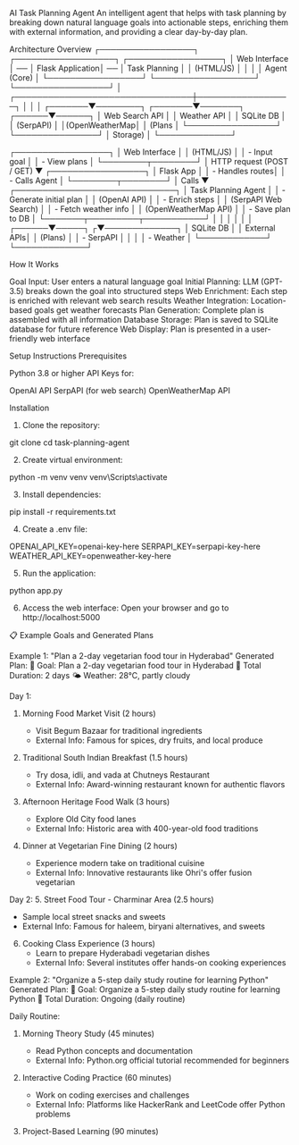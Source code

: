 AI Task Planning Agent
An intelligent agent that helps with task planning by breaking down natural language goals into actionable steps, enriching them with external information, and providing a clear day-by-day plan.

Architecture Overview
┌─────────────────┐    ┌──────────────────┐    ┌─────────────────┐
│   Web Interface │ ── │ Flask Application│ ── │ Task Planning   │
│   (HTML/JS)     │    │                  │    │ Agent (Core)    │
└─────────────────┘    └──────────────────┘    └─────────────────┘
                                                         │
                        ┌────────────────────────────────┼─────────────────┐
                        │                                │                 │
                ┌───────▼────────┐              ┌───────▼───────┐  ┌──────▼──────┐
                │ Web Search API │              │ Weather API   │  │ SQLite DB   │
                │  (SerpAPI)     │              │(OpenWeatherMap│  │ (Plans      │
                └────────────────┘              └───────────────┘  │ Storage)    │
                                                                   └─────────────┘


┌─────────────────┐
│   Web Interface │
│   (HTML/JS)     │
│  - Input goal   │
│  - View plans   │
└────────┬────────┘
         │ HTTP request (POST / GET)
         ▼
┌─────────────────┐
│  Flask App      │
│  - Handles routes│
│  - Calls Agent   │
└────────┬────────┘
         │ Calls
         ▼
┌─────────────────────────────┐
│ Task Planning Agent         │
│  - Generate initial plan    │
│    (OpenAI API)             │
│  - Enrich steps             │
│    (SerpAPI Web Search)     │
│  - Fetch weather info       │
│    (OpenWeatherMap API)     │
│  - Save plan to DB          │
└───────┬─────────┬───────────┘
        │         │
        │         │
        │         │
 ┌──────▼─────┐  ┌▼─────────────┐
 │ SQLite DB  │  │ External APIs│
 │ (Plans)    │  │  - SerpAPI  │
 │            │  │  - Weather  │
 └────────────┘  └─────────────┘





How It Works

Goal Input: User enters a natural language goal
Initial Planning: LLM (GPT-3.5) breaks down the goal into structured steps
Web Enrichment: Each step is enriched with relevant web search results
Weather Integration: Location-based goals get weather forecasts
Plan Generation: Complete plan is assembled with all information
Database Storage: Plan is saved to SQLite database for future reference
Web Display: Plan is presented in a user-friendly web interface

Setup Instructions
Prerequisites

Python 3.8 or higher
API Keys for:

OpenAI API
SerpAPI (for web search)
OpenWeatherMap API



Installation

1) Clone the repository:

git clone <your-repo-url>
cd task-planning-agent

2) Create virtual environment:

python -m venv venv
venv\Scripts\activate

3) Install dependencies:

pip install -r requirements.txt

4) Create a .env file:

OPENAI_API_KEY=openai-key-here
SERPAPI_KEY=serpapi-key-here
WEATHER_API_KEY=openweather-key-here

5) Run the application:

python app.py

6) Access the web interface: Open your browser and go to 
http://localhost:5000


📋 Example Goals and Generated Plans

Example 1: "Plan a 2-day vegetarian food tour in Hyderabad"
Generated Plan:
🎯 Goal: Plan a 2-day vegetarian food tour in Hyderabad
📅 Total Duration: 2 days
🌤️ Weather: 28°C, partly cloudy

Day 1:
1. Morning Food Market Visit (2 hours)
   - Visit Begum Bazaar for traditional ingredients
   - External Info: Famous for spices, dry fruits, and local produce
   
2. Traditional South Indian Breakfast (1.5 hours)
   - Try dosa, idli, and vada at Chutneys Restaurant
   - External Info: Award-winning restaurant known for authentic flavors

3. Afternoon Heritage Food Walk (3 hours)
   - Explore Old City food lanes
   - External Info: Historic area with 400-year-old food traditions

4. Dinner at Vegetarian Fine Dining (2 hours)
   - Experience modern take on traditional cuisine
   - External Info: Innovative restaurants like Ohri's offer fusion vegetarian

Day 2:
5. Street Food Tour - Charminar Area (2.5 hours)
   - Sample local street snacks and sweets
   - External Info: Famous for haleem, biryani alternatives, and sweets

6. Cooking Class Experience (3 hours)
   - Learn to prepare Hyderabadi vegetarian dishes
   - External Info: Several institutes offer hands-on cooking experiences

Example 2: "Organize a 5-step daily study routine for learning Python"
Generated Plan:
🎯 Goal: Organize a 5-step daily study routine for learning Python
📅 Total Duration: Ongoing (daily routine)

Daily Routine:
1. Morning Theory Study (45 minutes)
   - Read Python concepts and documentation
   - External Info: Python.org official tutorial recommended for beginners
   
2. Interactive Coding Practice (60 minutes)
   - Work on coding exercises and challenges
   - External Info: Platforms like HackerRank and LeetCode offer Python problems

3. Project-Based Learning (90 minutes)
